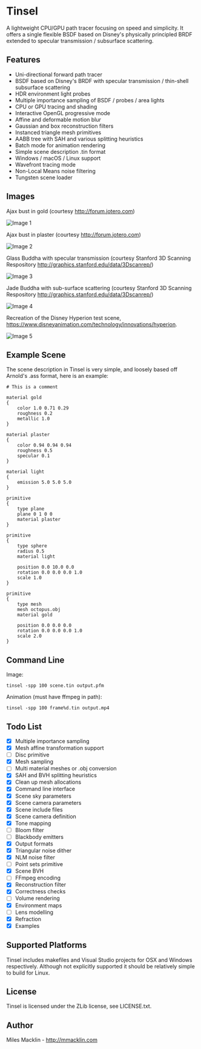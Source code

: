 Tinsel
======

A lightweight CPU/GPU path tracer focusing on speed and simplicity. It offers a single flexible BSDF based on Disney's physically principled BRDF extended to specular transmission / subsurface scattering.

Features
--------

- Uni-directional forward path tracer
- BSDF based on Disney's BRDF with specular transmission / thin-shell subsurface scattering
- HDR environment light probes
- Multiple importance sampling of BSDF /  probes / area lights
- CPU or GPU tracing and shading
- Interactive OpenGL progressive mode
- Affine and deformable motion blur
- Gaussian and box reconstruction filters
- Instanced triangle mesh primitives
- AABB tree with SAH and various splitting heuristics
- Batch mode for animation rendering
- Simple scene description .tin format
- Windows / macOS / Linux support
- Wavefront tracing mode
- Non-Local Means noise filtering
- Tungsten scene loader

Images
------

Ajax bust in gold (courtesy http://forum.jotero.com)

![Image 1](images/ajax.png)

Ajax bust in plaster (courtesy http://forum.jotero.com)

![Image 2](images/ajax_ss.png )

Glass Buddha with specular transmission (courtesy Stanford 3D Scanning Respository http://graphics.stanford.edu/data/3Dscanrep/)

![Image 3](images/glass_buddha.png)

Jade Buddha with sub-surface scattering (courtesy Stanford 3D Scanning Respository http://graphics.stanford.edu/data/3Dscanrep/)

![Image 4](images/jade_buddha.png)

Recreation of the Disney Hyperion test scene, https://www.disneyanimation.com/technology/innovations/hyperion.

![Image 5](images/hyper_small.png)


Example Scene
-------------

The scene description in Tinsel is very simple, and loosely based off Arnold's .ass format,
here is an example:

```
# This is a comment

material gold
{
	color 1.0 0.71 0.29
	roughness 0.2
	metallic 1.0	
}

material plaster
{
	color 0.94 0.94 0.94
	roughness 0.5
	specular 0.1
}

material light
{
	emission 5.0 5.0 5.0
}

primitive
{
	type plane
	plane 0 1 0 0
	material plaster
}

primitive
{
	type sphere
	radius 0.5
	material light

	position 0.0 10.0 0.0
	rotation 0.0 0.0 0.0 1.0
	scale 1.0
}

primitive
{
	type mesh
	mesh octopus.obj
	material gold

	position 0.0 0.0 0.0
	rotation 0.0 0.0 0.0 1.0
	scale 2.0
}

```

Command Line
------------

Image:

```
tinsel -spp 100 scene.tin output.pfm
```

Animation (must have ffmpeg in path):

```
tinsel -spp 100 frame%d.tin output.mp4
```

Todo List
---------

- [x] Multiple importance sampling
- [x] Mesh affine transformation support
- [ ] Disc primitive
- [x] Mesh sampling
- [ ] Multi material meshes or .obj conversion
- [x] SAH and BVH splitting heuristics
- [x] Clean up mesh allocations
- [x] Command line interface
- [x] Scene sky parameters
- [x] Scene camera parameters
- [x] Scene include files
- [x] Scene camera definition
- [x] Tone mapping
- [ ] Bloom filter
- [ ] Blackbody emitters
- [x] Output formats
- [x] Triangular noise dither
- [x] NLM noise filter
- [ ] Point sets primitive
- [x] Scene BVH
- [ ] FFmpeg encoding
- [x] Reconstruction filter
- [x] Correctness checks
- [ ] Volume rendering
- [x] Environment maps
- [ ] Lens modelling
- [x] Refraction
- [x] Examples

Supported Platforms
-------------------

Tinsel includes makefiles and Visual Studio projects for OSX and Windows respectively. Although not explicitly supported it should be relatively simple to build for Linux.

License
-------

Tinsel is licensed under the ZLib license, see LICENSE.txt.

Author
------

Miles Macklin - http://mmacklin.com